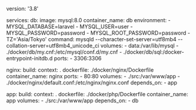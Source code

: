 version: '3.8'

services:
  db:
    image: mysql:8.0
    container_name: db
    environment:
      - MYSQL_DATABASE=laravel
      - MYSQL_USER=user
      - MYSQL_PASSWORD=password
      - MYSQL_ROOT_PASSWORD=password
      - TZ='Asia/Tokyo'
    command: mysqld --character-set-server=utf8mb4 --collation-server=utf8mb4_unicode_ci
    volumes:
      - data:/var/lib/mysql
      - ./docker/db/my.cnf:/etc/mysql/conf.d/my.cnf
      - ./docker/db/sql:/docker-entrypoint-initdb.d
    ports:
      - 3306:3306

  nginx:
    build:
      context: .
      dockerfile: ./docker/nginx/Dockerfile
    container_name: nginx
    ports:
      - 80:80
    volumes:
      - ./src:/var/www/app
      - ./docker/nginx/default.conf:/etc/nginx/nginx.conf
    depends_on:
      - app

  app:
    build:
      context: .
      dockerfile: ./docker/php/Dockerfile
    container_name: app
    volumes:
      - ./src:/var/www/app
    depends_on:
      - db
